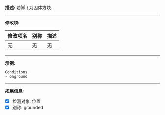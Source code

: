 **描述:** 若脚下为固体方块.

---

**修改项:**

| 修改项名  | 别称           | 描述                      |
| --------- | -------------- | ------------------------- |
| 无 | 无 | 无 |

---

**示例:**

```
Conditions:
- onground
```

---

**拓展信息:**

- [x] 检测对象: 位置
- [x] 别称: grounded